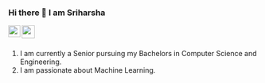 ### Hi there 👋 I am Sriharsha
<a href="https://www.linkedin.com/in/sriharshak2000/">
  <img align="left" width="24px" src="https://cdn.jsdelivr.net/npm/simple-icons@v3/icons/linkedin.svg"  />
</a>
<a href="https://twitter.com/SriHarshaK2000">
  <img align="left" width="26px" src="https://cdn.jsdelivr.net/npm/simple-icons@v3/icons/twitter.svg" />
</a>

<!--
**ksriharsha2000/ksriharsha2000** is a ✨ _special_ ✨ repository because its `README.md` (this file) appears on your GitHub profile.

Here are some ideas to get you started:

- 🔭 I’m currently working on ...
- 🌱 I’m currently learning ...
- 👯 I’m looking to collaborate on ...
- 🤔 I’m looking for help with ...
- 💬 Ask me about ...
- 📫 How to reach me: ...
- 😄 Pronouns: ...
- ⚡ Fun fact: ...
-->

<br>
<br>
<ol>
<li>I am currently a Senior pursuing my Bachelors in Computer Science and Engineering.
<li>I am passionate about Machine Learning.
</ol>
